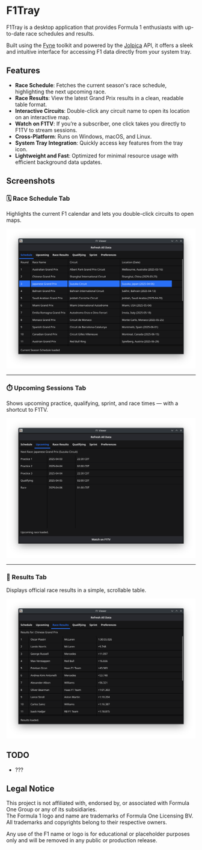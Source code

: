 # F1Tray

F1Tray is a desktop application that provides Formula 1 enthusiasts with up-to-date race schedules and results.  

Built using the [Fyne](https://fyne.io/) toolkit and powered by the [Jolpica](https://jolpica.com/) API, it offers a sleek and intuitive interface for accessing F1 data directly from your system tray.

## Features

- **Race Schedule**: Fetches the current season's race schedule, highlighting the next upcoming race.
- **Race Results**: View the latest Grand Prix results in a clean, readable table format.
- **Interactive Circuits**: Double-click any circuit name to open its location on an interactive map.
- **Watch on F1TV**: If you’re a subscriber, one click takes you directly to F1TV to stream sessions.
- **Cross-Platform**: Runs on Windows, macOS, and Linux.
- **System Tray Integration**: Quickly access key features from the tray icon.
- **Lightweight and Fast**: Optimized for minimal resource usage with efficient background data updates.

## Screenshots

### 🗓️ Race Schedule Tab  
Highlights the current F1 calendar and lets you double-click circuits to open maps.

![Schedule Tab](cmd/f1tray/assets/schedule.png)

---

### ⏱️ Upcoming Sessions Tab  
Shows upcoming practice, qualifying, sprint, and race times — with a shortcut to F1TV.

![Upcoming Tab](cmd/f1tray/assets/upcoming.png)

---

### 🏁 Results Tab  
Displays official race results in a simple, scrollable table.

![Results Tab](cmd/f1tray/assets/results.png)

## TODO
 * ???
 
## Legal Notice

This project is not affiliated with, endorsed by, or associated with Formula One Group or any of its subsidiaries.  
The Formula 1 logo and name are trademarks of Formula One Licensing BV.  
All trademarks and copyrights belong to their respective owners.

Any use of the F1 name or logo is for educational or placeholder purposes only and will be removed in any public or production release.
